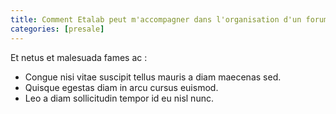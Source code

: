 ```yaml
---
title: Comment Etalab peut m'accompagner dans l'organisation d'un forum ?
categories: [presale]
---
```


Et netus et malesuada fames ac :

- Congue nisi vitae suscipit tellus mauris a diam maecenas sed.
- Quisque egestas diam in arcu cursus euismod. 
- Leo a diam sollicitudin tempor id eu nisl nunc.
